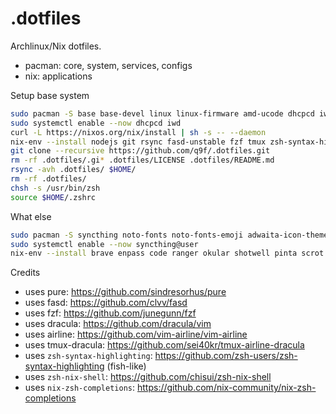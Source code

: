 # .dotfiles
Archlinux/Nix dotfiles.

* pacman: core, system, services, configs
* nix: applications

Setup base system

```bash
sudo pacman -S base base-devel linux linux-firmware amd-ucode dhcpcd iwd curl zsh vim xorg xorg-xinit xautolock i3 ttf-dejavu man-pages man-db dmenu polkit xdg-utils
sudo systemctl enable --now dhcpcd iwd
curl -L https://nixos.org/nix/install | sh -s -- --daemon
nix-env --install nodejs git rsync fasd-unstable fzf tmux zsh-syntax-highlighting openssh keychain pure-prompt ruby btop neofetch-unstable terminator
git clone --recursive https://github.com/q9f/.dotfiles.git
rm -rf .dotfiles/.gi* .dotfiles/LICENSE .dotfiles/README.md
rsync -avh .dotfiles/ $HOME/
rm -rf .dotfiles/
chsh -s /usr/bin/zsh
source $HOME/.zshrc
```

What else

```bash
sudo pacman -S syncthing noto-fonts noto-fonts-emoji adwaita-icon-theme cups cups-pdf
sudo systemctl enable --now syncthing@user
nix-env --install brave enpass code ranger okular shotwell pinta scrot mate.caja meld hplip
```

Credits

- uses pure: https://github.com/sindresorhus/pure
- uses fasd: https://github.com/clvv/fasd
- uses fzf: https://github.com/junegunn/fzf
- uses dracula: https://github.com/dracula/vim
- uses airline: https://github.com/vim-airline/vim-airline
- uses tmux-dracula: https://github.com/sei40kr/tmux-airline-dracula
- uses `zsh-syntax-highlighting`: https://github.com/zsh-users/zsh-syntax-highlighting (fish-like)
- uses `zsh-nix-shell`: https://github.com/chisui/zsh-nix-shell
- uses `nix-zsh-completions`: https://github.com/nix-community/nix-zsh-completions
